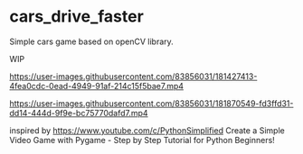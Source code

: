 # cars_drive_faster
Simple cars game based on openCV library.

  WIP


https://user-images.githubusercontent.com/83856031/181427413-4fea0cdc-0ead-4949-91af-214c15f5bae7.mp4

https://user-images.githubusercontent.com/83856031/181870549-fd3ffd31-dd14-444d-9f9e-bc75770dafd7.mp4


inspired by
https://www.youtube.com/c/PythonSimplified
Create a Simple Video Game with Pygame - Step by Step Tutorial for Python Beginners!
